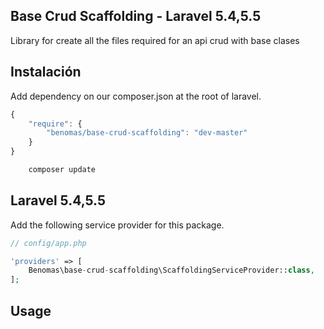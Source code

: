 ## Base Crud Scaffolding - Laravel 5.4,5.5

Library for create all the files required for an api crud with base clases

## Instalación

Add dependency on our composer.json at the root of laravel.

```js
{
    "require": {
        "benomas/base-crud-scaffolding": "dev-master"
    }
}
```

```bash
    composer update
```

## Laravel 5.4,5.5

Add the following service provider for this package.

```php
// config/app.php

'providers' => [
    Benomas\base-crud-scaffolding\ScaffoldingServiceProvider::class,
];
```

## Usage
